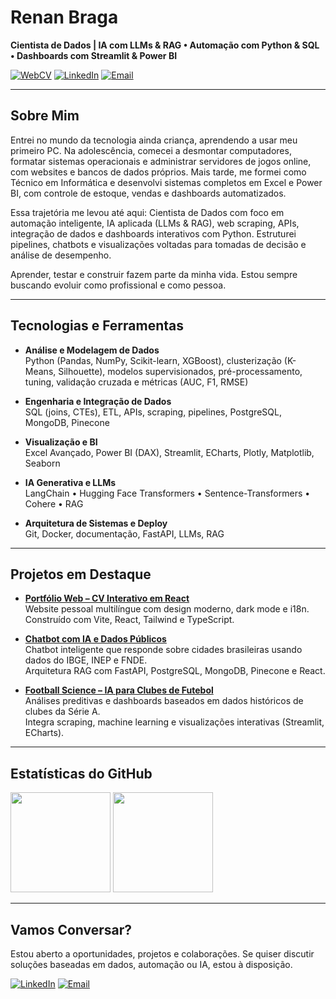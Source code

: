 # **Renan Braga**

**Cientista de Dados | IA com LLMs & RAG • Automação com Python & SQL • Dashboards com Streamlit & Power BI**

[![WebCV](https://img.shields.io/badge/WebCV-333333?style=for-the-badge&logo=vercel&logoColor=white)](https://renanmrbraga.github.io)
[![LinkedIn](https://img.shields.io/badge/LinkedIn-0A66C2?style=for-the-badge&logo=linkedin&logoColor=white)](https://www.linkedin.com/in/renanmrbraga)
[![Email](https://img.shields.io/badge/Email-D14836?style=for-the-badge&logo=gmail&logoColor=white)](mailto:renanmbraga@outlook.com)

---

## Sobre Mim

Entrei no mundo da tecnologia ainda criança, aprendendo a usar meu primeiro PC. Na adolescência, comecei a desmontar computadores, formatar sistemas operacionais e administrar servidores de jogos online, com websites e bancos de dados próprios. Mais tarde, me formei como Técnico em Informática e desenvolvi sistemas completos em Excel e Power BI, com controle de estoque, vendas e dashboards automatizados.

Essa trajetória me levou até aqui: Cientista de Dados com foco em automação inteligente, IA aplicada (LLMs & RAG), web scraping, APIs, integração de dados e dashboards interativos com Python. Estruturei pipelines, chatbots e visualizações voltadas para tomadas de decisão e análise de desempenho.

Aprender, testar e construir fazem parte da minha vida. Estou sempre buscando evoluir como profissional e como pessoa.

---

## Tecnologias e Ferramentas

- **Análise e Modelagem de Dados**  
 Python (Pandas, NumPy, Scikit-learn, XGBoost), clusterização (K-Means, Silhouette), modelos supervisionados, pré-processamento, tuning, validação cruzada e métricas (AUC, F1, RMSE)

- **Engenharia e Integração de Dados**  
  SQL (joins, CTEs), ETL, APIs, scraping, pipelines, PostgreSQL, MongoDB, Pinecone

- **Visualização e BI**  
  Excel Avançado, Power BI (DAX), Streamlit, ECharts, Plotly, Matplotlib, Seaborn

- **IA Generativa e LLMs**  
  LangChain • Hugging Face Transformers • Sentence-Transformers • Cohere • RAG

- **Arquitetura de Sistemas e Deploy**  
  Git, Docker, documentação, FastAPI, LLMs, RAG

---

## Projetos em Destaque

- [**Portfólio Web – CV Interativo em React**](https://github.com/renanmrbraga/portfolio-web)  
  Website pessoal multilíngue com design moderno, dark mode e i18n.  
  Construído com Vite, React, Tailwind e TypeScript.

- [**Chatbot com IA e Dados Públicos**](https://github.com/renanmrbraga/chatbot-llm)  
  Chatbot inteligente que responde sobre cidades brasileiras usando dados do IBGE, INEP e FNDE.  
  Arquitetura RAG com FastAPI, PostgreSQL, MongoDB, Pinecone e React.

- [**Football Science – IA para Clubes de Futebol**](https://github.com/renanmrbraga/football-science)  
  Análises preditivas e dashboards baseados em dados históricos de clubes da Série A.  
  Integra scraping, machine learning e visualizações interativas (Streamlit, ECharts).

---

## Estatísticas do GitHub

<p align="left">
  <img height="160px" src="https://github-readme-stats.vercel.app/api?username=renanmrbraga&show_icons=true&theme=dark&locale=pt-br&hide_rank=true" />
  <img height="160px" src="https://github-readme-stats.vercel.app/api/top-langs/?username=renanmrbraga&layout=compact&langs_count=10&theme=dark&locale=pt-br" />
</p>

---

## Vamos Conversar?

Estou aberto a oportunidades, projetos e colaborações. Se quiser discutir soluções baseadas em dados, automação ou IA, estou à disposição.

[![LinkedIn](https://img.shields.io/badge/LinkedIn-0A66C2?style=for-the-badge&logo=linkedin&logoColor=white)](https://www.linkedin.com/in/renanmrbraga)
[![Email](https://img.shields.io/badge/Email-D14836?style=for-the-badge&logo=gmail&logoColor=white)](mailto:renanmbraga@outlook.com)
